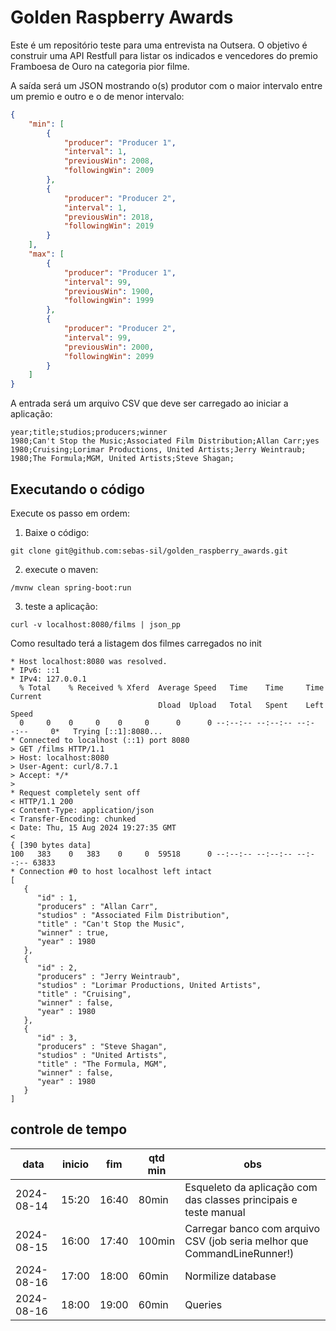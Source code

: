 # Golden Raspberry Awards

Este é um repositório teste para uma entrevista na Outsera. O objetivo é construir uma API Restfull para listar os indicados e vencedores do premio Framboesa de Ouro na categoria pior filme.

A saída será um JSON mostrando o(s) produtor com o maior intervalo entre um premio e outro e o de menor intervalo:

```json
{
    "min": [
        {
            "producer": "Producer 1",
            "interval": 1,
            "previousWin": 2008,
            "followingWin": 2009
        },
        {
            "producer": "Producer 2",
            "interval": 1,
            "previousWin": 2018,
            "followingWin": 2019
        }
    ],
    "max": [
        {
            "producer": "Producer 1",
            "interval": 99,
            "previousWin": 1900,
            "followingWin": 1999
        },
        {
            "producer": "Producer 2",
            "interval": 99,
            "previousWin": 2000,
            "followingWin": 2099
        }
    ]
}
```

A entrada será um arquivo CSV que deve ser carregado ao iniciar a aplicação:

```csv
year;title;studios;producers;winner                                                   
1980;Can't Stop the Music;Associated Film Distribution;Allan Carr;yes
1980;Cruising;Lorimar Productions, United Artists;Jerry Weintraub;
1980;The Formula;MGM, United Artists;Steve Shagan;
```


## Executando o código

Execute os passo em ordem:

1. Baixe o código:
```shell
git clone git@github.com:sebas-sil/golden_raspberry_awards.git
```
2. execute o maven:
```shell
/mvnw clean spring-boot:run
```
3. teste a aplicação:
```shell
curl -v localhost:8080/films | json_pp
```

Como resultado terá a listagem dos filmes carregados no init

```shell
* Host localhost:8080 was resolved.
* IPv6: ::1
* IPv4: 127.0.0.1
  % Total    % Received % Xferd  Average Speed   Time    Time     Time  Current
                                 Dload  Upload   Total   Spent    Left  Speed
  0     0    0     0    0     0      0      0 --:--:-- --:--:-- --:--:--     0*   Trying [::1]:8080...
* Connected to localhost (::1) port 8080
> GET /films HTTP/1.1
> Host: localhost:8080
> User-Agent: curl/8.7.1
> Accept: */*
> 
* Request completely sent off
< HTTP/1.1 200 
< Content-Type: application/json
< Transfer-Encoding: chunked
< Date: Thu, 15 Aug 2024 19:27:35 GMT
< 
{ [390 bytes data]
100   383    0   383    0     0  59518      0 --:--:-- --:--:-- --:--:-- 63833
* Connection #0 to host localhost left intact
[
   {
      "id" : 1,
      "producers" : "Allan Carr",
      "studios" : "Associated Film Distribution",
      "title" : "Can't Stop the Music",
      "winner" : true,
      "year" : 1980
   },
   {
      "id" : 2,
      "producers" : "Jerry Weintraub",
      "studios" : "Lorimar Productions, United Artists",
      "title" : "Cruising",
      "winner" : false,
      "year" : 1980
   },
   {
      "id" : 3,
      "producers" : "Steve Shagan",
      "studios" : "United Artists",
      "title" : "The Formula, MGM",
      "winner" : false,
      "year" : 1980
   }
]
```

## controle de tempo

| data | inicio | fim | qtd min | obs |
| ---- | ------ | --- | ------- | --- |
| 2024-08-14 | 15:20 | 16:40 | 80min | Esqueleto da aplicação com das classes principais e teste manual |
| 2024-08-15 | 16:00 | 17:40 | 100min | Carregar banco com arquivo CSV (job seria melhor que CommandLineRunner!) |
| 2024-08-16 | 17:00 | 18:00 | 60min | Normilize database |
| 2024-08-16 | 18:00 | 19:00 | 60min | Queries |
